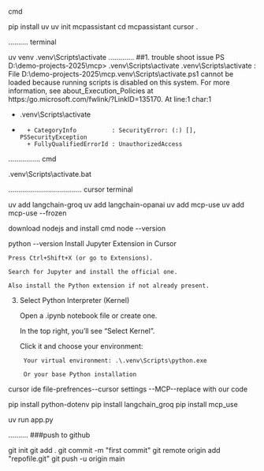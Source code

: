 cmd

pip install uv
uv init mcpassistant
cd mcpassistant 
cursor .

..........
terminal

uv venv
.venv\Scripts\activate
.............
##1. trouble shoot issue
PS D:\demo-projects-2025\mcp> .venv\Scripts\activate
.venv\Scripts\activate : File D:\demo-projects-2025\mcp\.venv\Scripts\activate.ps1 cannot be loaded because running 
scripts is disabled on this system. For more information, see about_Execution_Policies at 
https:/go.microsoft.com/fwlink/?LinkID=135170.
At line:1 char:1
+ .venv\Scripts\activate
+ ~~~~~~~~~~~~~~~~~~~~~~
    + CategoryInfo          : SecurityError: (:) [], PSSecurityException
    + FullyQualifiedErrorId : UnauthorizedAccess

................
cmd 

.venv\Scripts\activate.bat

.....................................
cursor terminal

uv add langchain-groq
uv add langchain-opanai
uv add mcp-use
uv add mcp-use --frozen

download nodejs and install 
cmd
node
--version

python --version
Install Jupyter Extension in Cursor

    Press Ctrl+Shift+X (or go to Extensions).

    Search for Jupyter and install the official one.

    Also install the Python extension if not already present.

3. Select Python Interpreter (Kernel)

    Open a .ipynb notebook file or create one.

    In the top right, you’ll see “Select Kernel”.

    Click it and choose your environment:

        Your virtual environment: .\.venv\Scripts\python.exe

        Or your base Python installation


cursor ide
file-prefrences--cursor settings --MCP--replace with our code

pip install python-dotenv
pip install langchain_groq
pip install mcp_use

uv run app.py

..........
###push to github

git init
git add .
git commit -m "first commit"
git remote origin add "repofile.git"
git push -u origin main
